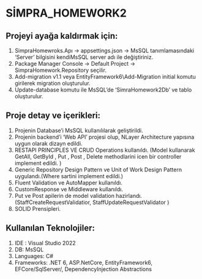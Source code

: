 
# SİMPRA_HOMEWORK2

## Projeyi ayağa kaldırmak için:
1. SimpraHomewroks.Apı -> appsettings.json -> MsSQL tanımlamasındaki ‘Server’ bilgisini kendiMsSQL server adı ile değiştiriniz. 
2. Package Manager Console -> Default Project -> SimpraHomework.Repository seçilir. 
3. Add-migration v1.1 veya EntityFramework6\Add-Migration initial komutu girilerek migration oluşturulur. 
4. Update-database komutu ile MsSQL’de ‘SimraHomework2Db’ ve tablo oluşturulur.



## Proje detay ve içerikleri: 
1. Projenin Database’i  MsSQL kullanılılarak geliştirildi.
2. Projenin backend’i ‘Web API’ projesi olup, NLayer Architecture yapısına uygun olarak dizayn edildi.
3. RESTAPI PRINCIPLES VE CRUD Operations kullanıldı. (Model kullanarak GetAll, GetById , Put , Post , Delete methodlarini icen bir controller implement edildi. )
4. Generic Repository Design Pattern ve Unit of Work Design Pattern uygulandı.(Where sartini implement edildi.)
5. Fluent  Validation ve AutoMapper kullanıldı.
6. CustomResponse ve Middleware kullanıldı.
7. Put ve Post apilerin de model validation hazirlandı.(StaffCreateRequestValidatior, StaffUpdateRequestValidator )
8. SOLID Prensipleri.

## Kullanılan Teknolojiler:
1. IDE : Visual Studio 2022
2.  DB: MsSQL
3.  Languages: C#
4.  Frameworks: .NET 6, ASP.NetCore, EntityFramework6, EFCore/SqlServer/, DependencyInjection Abstractions 
